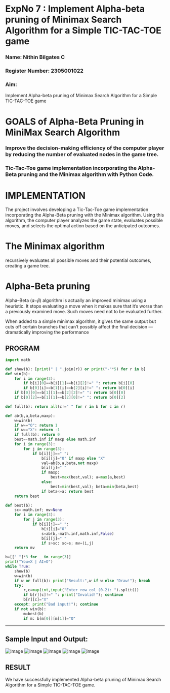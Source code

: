 <h1>ExpNo 7 : Implement Alpha-beta pruning of Minimax Search Algorithm for a Simple TIC-TAC-TOE game</h1> 
<h3>Name: Nithin Bilgates C    </h3>
<h3>Register Number: 2305001022          </h3>
<H3>Aim:</H3>
<p>
Implement Alpha-beta pruning of Minimax Search Algorithm for a Simple TIC-TAC-TOE game
</p>
<h1>GOALS of Alpha-Beta Pruning in MiniMax Search Algorithm</h1>

<h3>Improve the decision-making efficiency of the computer player by reducing the number of evaluated nodes in the game tree.</h3>
<h3>Tic-Tac-Toe game implementation incorporating the Alpha-Beta pruning and the Minimax algorithm with Python Code.</h3>
<h1>IMPLEMENTATION</h1>

The project involves developing a Tic-Tac-Toe game implementation incorporating the Alpha-Beta pruning with the Minimax algorithm. Using this algorithm, the computer player analyzes the game state, evaluates possible moves, and selects the optimal action based on the anticipated outcomes.

<h1>The Minimax algorithm</h1>

recursively evaluates all possible moves and their potential outcomes, creating a game tree.

<h1>Alpha-Beta pruning</h1>

Alpha–Beta (𝛼−𝛽) algorithm is actually an improved minimax using a heuristic. It stops evaluating a move when it makes sure that it’s worse than a previously examined move. Such moves need not to be evaluated further.

When added to a simple minimax algorithm, it gives the same output but cuts off certain branches that can’t possibly affect the final decision — dramatically improving the performance

## PROGRAM
```python
import math

def show(b): [print(" | ".join(r)) or print("-"*5) for r in b]
def win(b):
    for i in range(3):
        if b[i][0]==b[i][1]==b[i][2]!=" ": return b[i][0]
        if b[0][i]==b[1][i]==b[2][i]!=" ": return b[0][i]
    if b[0][0]==b[1][1]==b[2][2]!=" ": return b[0][0]
    if b[0][2]==b[1][1]==b[2][0]!=" ": return b[0][2]

def full(b): return all(c!=" " for r in b for c in r)

def ab(b,a,beta,maxp):
    w=win(b)
    if w=="O": return 1
    if w=="X": return -1
    if full(b): return 0
    best=-math.inf if maxp else math.inf
    for i in range(3):
        for j in range(3):
            if b[i][j]==" ":
                b[i][j]="O" if maxp else "X"
                val=ab(b,a,beta,not maxp)
                b[i][j]=" "
                if maxp:
                    best=max(best,val); a=max(a,best)
                else:
                    best=min(best,val); beta=min(beta,best)
                if beta<=a: return best
    return best

def best(b):
    sc=-math.inf; mv=None
    for i in range(3):
        for j in range(3):
            if b[i][j]==" ":
                b[i][j]="O"
                s=ab(b,-math.inf,math.inf,False)
                b[i][j]=" "
                if s>sc: sc=s; mv=(i,j)
    return mv

b=[[" "]*3 for _ in range(3)]
print("You=X | AI=O")
while True:
    show(b)
    w=win(b)
    if w or full(b): print("Result:",w if w else "Draw!"); break
    try:
        r,c=map(int,input("Enter row col (0-2): ").split())
        if b[r][c]!=" ": print("Invalid!"); continue
        b[r][c]="X"
    except: print("Bad input!"); continue
    if not win(b):
        m=best(b)
        if m: b[m[0]][m[1]]="O"

```
<hr>
<h2>Sample Input and Output:</h2>

![image](https://github.com/natsaravanan/19AI405FUNDAMENTALSOFARTIFICIALINTELLIGENCE/assets/87870499/8d5e329a-9aff-41a6-bcf0-46efa10e1b92)
![image](https://github.com/natsaravanan/19AI405FUNDAMENTALSOFARTIFICIALINTELLIGENCE/assets/87870499/438b242d-54ba-443e-b040-a936e6ae3b55)
![image](https://github.com/natsaravanan/19AI405FUNDAMENTALSOFARTIFICIALINTELLIGENCE/assets/87870499/99a33390-fa11-4ade-a19f-e93bcd7aaec9)
![image](https://github.com/natsaravanan/19AI405FUNDAMENTALSOFARTIFICIALINTELLIGENCE/assets/87870499/440797bd-53cb-49c1-b18d-89776864c3e7)
![image](https://github.com/natsaravanan/19AI405FUNDAMENTALSOFARTIFICIALINTELLIGENCE/assets/87870499/81575a16-26b2-46f1-a8ac-27c9ed0a0fe5)

## RESULT
We have successfully implemented Alpha-beta pruning of Minimax Search Algorithm for a Simple TIC-TAC-TOE game.
